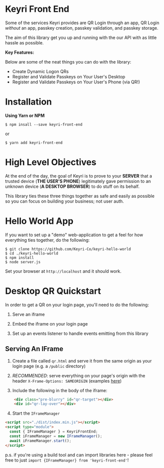 # Keyri Front End
Some of the services Keyri provides are QR Login through an app, QR Login _without_ an app, passkey creation, passkey validation, and passkey storage. 

The aim of this library get you up and running with the our API with as little hassle as possible.

__Key Features:__ 

Below are some of the neat things you can do with the library:

* Create Dynamic Logon QRs
* Register and Validate Passkeys on Your User's Desktop
* Register and Validate Passkeys on Your User's Phone (via QR!) 

# Installation

__Using Yarn or NPM__

`$ npm insall --save keyri-front-end`

or

`$ yarn add keyri-front-end`

# High Level Objectives

At the end of the day, the goal of Keyri is to prove to your __SERVER__ that a trusted device (__THE USER'S PHONE__) legitimately gave permission to an unknown device (__A DESKTOP BROWSER__) to do stuff on its behalf.

This library ties these three things together as safe and easily as possible so you can focus on building your business; not user auth.

# Hello World App

If you want to set up a "demo" web-application to get a feel for how everything ties together, do the following:

```
$ git clone https://github.com/Keyri-Co/keyri-hello-world
$ cd ./keyri-hello-world
$ npm install
$ node server.js
```

Set your browser at `http://localhost` and it should work.

# Desktop QR Quickstart

In order to get a QR on your login page, you'll need to do the following:

1. Serve an iframe

2. Embed the iframe on your login page

3. Set up an events listener to handle events emitting from this library

## Serving An IFrame

1. Create a file called `qr.html` and serve it from the same origin as your login page (e.g. a `/public` directory)

2. _RECOMMENDED_: serve everything on your page's origin with the header `X-Frame-Options: SAMEORIGIN` (examples [here](https://developer.mozilla.org/en-US/docs/Web/HTTP/Headers/X-Frame-Options#examples))

3. Include the following in the body of the iframe:

```html
    <div class="pre-blurry" id="qr-target"></div>
    <div id="qr-lay-over"></div>
```

4. Start the `IFrameManager`

```html
<script src="./dist/index.min.js"></script>
<script type="module">
  const { IFrameManager } = KeyriFrontEnd;
  const iFrameManager = new IFrameManager();
  await iFrameManager.start();
</script>
```

p.s. if you're using a build tool and can import libraries here - please feel free to just `import {IFrameManager} from 'keyri-front-end'`!